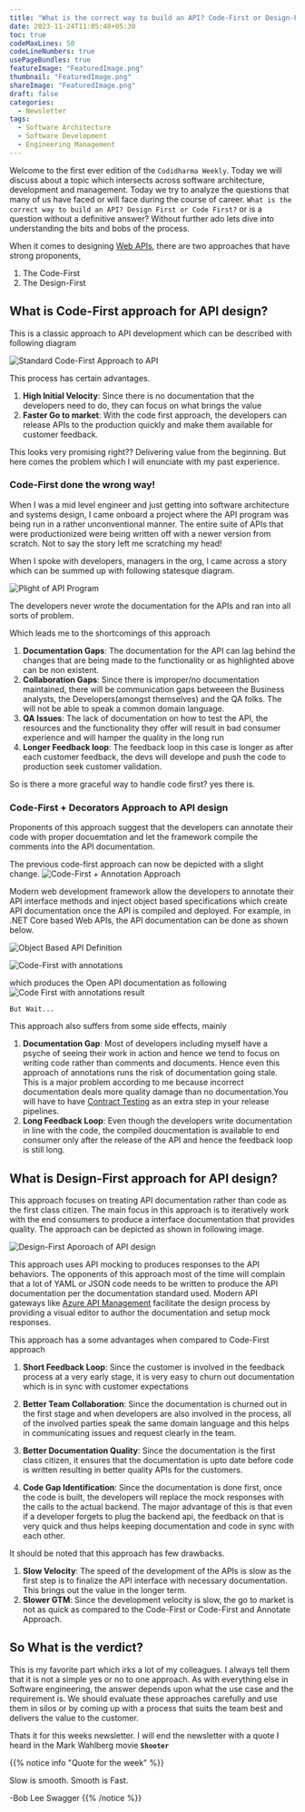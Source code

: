 ```yaml
---
title: "What is the correct way to build an API? Code-First or Design-First or In-Between?"
date: 2023-11-24T11:05:48+05:30
toc: true
codeMaxLines: 50
codeLineNumbers: true
usePageBundles: true
featureImage: "FeaturedImage.png"
thumbnail: "FeaturedImage.png"
shareImage: "FeaturedImage.png"
draft: false
categories:
  - Newsletter
tags:
  - Software Architecture
  - Software Development
  - Engineering Management
---
```


Welcome to the first ever edition of the `Codidharma Weekly`. Today we will discuss about a topic which intersects across software architecture, development and management. Today we try to analyze the questions that many of us have faced or will face during the course of career.
`What is the correct way to build an API? Design First or Code First?` or is a question without a definitive answer? Without further ado lets dive into understanding the bits and bobs of the process.

When it comes to designing [Web APIs](https://en.wikipedia.org/wiki/Web_API), there are two approaches that have strong proponents,

1. The Code-First
2. The Design-First

## What is Code-First approach for API design?

This is a classic approach to API development which can be described with following diagram

![Standard Code-First Approach to API](Code-First-Approach.png)

This process has certain advantages.

1. **High Initial Velocity**: Since there is no documentation that the developers need to do, they can focus on what brings the value
2. **Faster Go to market**: With the code first approach, the developers can release APIs to the production quickly and make them available for customer feedback.

This looks very promising right?? Delivering value from the beginning. But here comes the problem which I will enunciate with my past experience.

### Code-First done the wrong way!


When I was a mid level engineer and just getting into software architecture and systems design, I came onboard a project where the API program was being run in a rather unconventional manner. The entire suite of APIs that were productionized were being written off with a newer version from scratch. Not to say the story left me scratching my head!

When I spoke with developers, managers in the org, I came across a story which can be summed up with following statesque diagram.


![Plight of API Program](TypicalCodeFirstScenario.png)

The developers never wrote the documentation for the APIs and ran into all sorts of problem.

Which leads me to the shortcomings of this approach

1. **Documentation Gaps**: The documentation for the API can lag behind the changes that are being made to the functionality or as highlighted above can be non existent.
2. **Collaboration Gaps**: Since there is improper/no documentation maintained, there will be communication gaps betweeen the Business analysts, the Developers(amongst themselves) and the QA folks. The will not be able to speak a common domain language.
3. **QA Issues**: The lack of documentation on how to test the API, the resources and the functionality they offer will result in bad consumer experience and will hamper the quality in the long run
4. **Longer Feedback loop**: The feedback loop in this case is longer as after each customer feedback, the devs will develope and push the code to production seek customer validation.

So is there a more graceful way to handle code first? yes there is.

### Code-First + Decorators Approach to API design

Proponents of this approach suggest that the developers can annotate their code with proper docuemtation and let the framework compile the comments into the API documentation.

The previous code-first approach can now be depicted with a slight change.
![Code-First + Annotation Approach](Code-First-Approach-With-Annotations.png)

Modern web development framework allow the developers to annotate their API interface methods and inject object based specifications which create API documentation once the API is compiled and deployed.
For example, in .NET Core based Web APIs, the API documentation can be done as shown below.

![Object Based API Definition](Code-First-With-Object.png)

![Code-First with annotations](Code-First-With-Annotations.png)

which produces the Open API documentation as following
![Code First with annotations result](Code-First-Annotations-Result.png)

`But Wait...`

This approach also suffers from some side effects, mainly

1. **Documentation Gap**: Most of developers including myself have a psyche of seeing their work in action and hence we tend to focus on writing code rather than comments and documents. Hence even this approach of annotations runs the risk of documentation going stale. This is a major problem according to me because incorrect documentation deals more quality damage than no documentation.You will have to have [Contract Testing](https://martinfowler.com/bliki/ContractTest.html) as an extra step in your release pipelines.
2. **Long Feedback Loop**: Even though the developers write documentation in line with the code, the compiled doucmentation is available to end consumer only after the release of the API and hence the feedback loop is still long.

## What is Design-First approach for API design?

This approach focuses on treating API documentation rather than code as the first class citizen. The main focus in this approach is to iteratively work with the end consumers to produce a interface documentation that provides quality. The approach can be depicted as shown in following image.

![Design-First Aporoach of API design](Design-First-Approach.png)


This approach uses API mocking to produces responses to the API behaviors. The opponents of this approach most of the time will complain that a lot of YAML or JSON code needs to be written to produce the API documentation per the documentation standard used. Modern API gateways like [Azure API Management](https://azure.microsoft.com/en-in/products/api-management) facilitate the design process by providing a visual editor to author the documentation and setup mock responses.

This approach has a some advantages when compared to Code-First approach

1. **Short Feedback Loop**: Since the customer is involved in the feedback process at a very early stage, it is very easy to churn out documentation which is in sync with customer expectations

2. **Better Team Collaboration**: Since the documentation is churned out in the first stage and when developers are also involved in the process, all of the involved parties speak the same domain language and this helps in communicating issues and request clearly in the team.

3. **Better Documentation Quality**: Since the documentation is the first class citizen, it ensures that the documentation is upto date before code is written resulting in better quality APIs for the customers.

4. **Code Gap Identification**: Since the documentation is done first, once the code is built, the developers will replace the mock responses with the calls to the actual backend. The major advantage of this is that even if a developer forgets to plug the backend api, the feedback on that is very quick and thus helps keeping documentation and code in sync with each other.

It should be noted that this approach has few drawbacks.

1. **Slow Velocity**: The speed of the development of the APIs is slow as the first step is to finalize the API interface with necessary documentation. This brings out the value in the longer term.
2. **Slower GTM**: Since the development velocity is slow, the go to market is not as quick as compared to the Code-First or Code-First and Annotate Approach.


## So What is the verdict?

This is my favorite part which irks a lot of my colleagues. I always tell them that it is not a simple yes or no to one approach. As with everything else in Software engineering, the answer depends upon what the use case and the requirement is. We should evaluate these approaches carefully and use them in silos or by coming up with a process that suits the team best and delivers the value to the customer.

Thats it for this weeks newsletter. I will end the newsletter with a quote I heard in the Mark Wahlberg movie **`Shooter`**

{{% notice info "Quote for the week" %}}

Slow is smooth. Smooth is Fast.

  -Bob Lee Swagger
{{% /notice %}}
